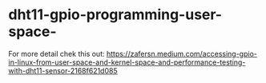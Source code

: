 # dht11-gpio-programming-user-space-

For more detail chek this out: https://zafersn.medium.com/accessing-gpio-in-linux-from-user-space-and-kernel-space-and-performance-testing-with-dht11-sensor-2168f621d085
